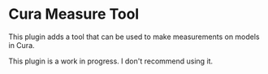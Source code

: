 # Cura Measure Tool

This plugin adds a tool that can be used to make measurements on models in Cura.

This plugin is a work in progress. I don't recommend using it.
